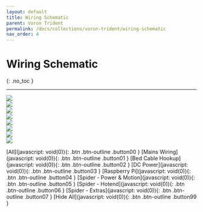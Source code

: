 ```yaml
---
layout: default
title: Wiring Schematic
parent: Voron Trident
permalink: /docs/collections/voron-trident/wiring-schematic
nav_order: 4
---
```


# Wiring Schematic
{: .no_toc }

---

<main>
	<section id="wiring">
		<div id="image-00">
			<img src="../../../../assets/images/wiring-00-hardware.png" id="00-hardware" />
		</div>
		<div id="image-01" style="display:float;">
			<img src="../../../../assets/images/wiring-01-mains.png" id="01-mains" />
		</div>
		<div id="image-02" style="display:float;">
			<img src="../../../../assets/images/wiring-02-bed.png" id="02-bed" />
		</div>
		<div id="image-03" style="display:float;">
			<img src="../../../../assets/images/wiring-03-dc.png" id="03-dc" />
		</div>
		<div id="image-04" style="display:float;">
			<img src="../../../../assets/images/wiring-04-pi.png" id="04-pi" />
		</div>
		<div id="image-05" style="display:float;">
			<img src="../../../../assets/images/wiring-05-spider-power-motion.png" id="05-spider-power-bed" />
		</div>
		<div id="image-06" style="display:float;">
			<img src="../../../../assets/images/wiring-06-spider-hotend.png" id="06-spider-hotend" />
		</div>
		<div id="image-07" style="display:float;">
			<img src="../../../../assets/images/wiring-07-spider-extras.png" id="07-spider-extras" />
		</div>
		</section>
</main>

[All](javascript: void(0)){: .btn .btn-outline .button00 }
[Mains Wiring](javascript: void(0)){: .btn .btn-outline .button01 }
[Bed Cable Hookup](javascript: void(0)){: .btn .btn-outline .button02 }
[DC Power](javascript: void(0)){: .btn .btn-outline .button03 }
[Raspberry Pi](javascript: void(0)){: .btn .btn-outline .button04 }
[Spider - Power & Motion](javascript: void(0)){: .btn .btn-outline .button05 }
[Spider - Hotend](javascript: void(0)){: .btn .btn-outline .button06 }
[Spider - Extras](javascript: void(0)){: .btn .btn-outline .button07 }
[Hide All](javascript: void(0)){: .btn .btn-outline .button99 }

<script>
document.addEventListener('DOMContentLoaded', function (event) {
	var wiring = document.getElementById('wiring');
	var image_00 = document.getElementById('image-00');
	var image_01 = document.getElementById('image-01');
	var image_02 = document.getElementById('image-02');
	var image_03 = document.getElementById('image-03');
	var image_04 = document.getElementById('image-04');
	var image_05 = document.getElementById('image-05');
	var image_06 = document.getElementById('image-06');
	var image_07 = document.getElementById('image-07');

	var button00 = document.querySelector('.button00');
	var button01 = document.querySelector('.button01');
	var button02 = document.querySelector('.button02');
	var button03 = document.querySelector('.button03');
	var button04 = document.querySelector('.button04');
	var button05 = document.querySelector('.button05');
	var button06 = document.querySelector('.button06');
	var button07 = document.querySelector('.button07');
	var button99 = document.querySelector('.button99');

	gsap.set(wiring, {height: image_00.offsetHeight});

	button00.addEventListener('click', toggleOpacity);
	button01.addEventListener('click', toggleOpacity);
	button02.addEventListener('click', toggleOpacity);
	button03.addEventListener('click', toggleOpacity);
	button04.addEventListener('click', toggleOpacity);
	button05.addEventListener('click', toggleOpacity);
	button06.addEventListener('click', toggleOpacity);
	button07.addEventListener('click', toggleOpacity);
	button99.addEventListener('click', toggleOpacity);

	function onResize () {
		gsap.set(wiring, {height: image_00.offsetHeight});
		gsap.set(image_01, {y: 0-image_00.offsetHeight});
		gsap.set(image_02, {y: 0-image_00.offsetHeight*2});
		gsap.set(image_03, {y: 0-image_00.offsetHeight*3});
		gsap.set(image_04, {y: 0-image_00.offsetHeight*4});
		gsap.set(image_05, {y: 0-image_00.offsetHeight*5});
		gsap.set(image_06, {y: 0-image_00.offsetHeight*6});
		gsap.set(image_07, {y: 0-image_00.offsetHeight*7});
	}

	function toggleOpacity () {
		var target = this;
		<!--console.log(target.className);-->

		switch (target.className) {
			case "btn btn-outline button00":
				gsap.to(image_01, {duration: .2, opacity: 1});
				gsap.to(image_02, {duration: .2, opacity: 1});
				gsap.to(image_03, {duration: .2, opacity: 1});
				gsap.to(image_04, {duration: .2, opacity: 1});
				gsap.to(image_05, {duration: .2, opacity: 1});
				gsap.to(image_06, {duration: .2, opacity: 1});
				gsap.to(image_07, {duration: .2, opacity: 1});
				break;
			case "btn btn-outline button01":
				gsap.to(image_01, {duration: .2, opacity: 1});
				gsap.to(image_02, {duration: .2, opacity: .1});
				gsap.to(image_03, {duration: .2, opacity: .1});
				gsap.to(image_04, {duration: .2, opacity: .1});
				gsap.to(image_05, {duration: .2, opacity: .1});
				gsap.to(image_06, {duration: .2, opacity: .1});
				gsap.to(image_07, {duration: .2, opacity: .1});
				break;
			case "btn btn-outline button02":
				gsap.to(image_01, {duration: .2, opacity: .1});
				gsap.to(image_02, {duration: .2, opacity: 1});
				gsap.to(image_03, {duration: .2, opacity: .1});
				gsap.to(image_04, {duration: .2, opacity: .1});
				gsap.to(image_05, {duration: .2, opacity: .1});
				gsap.to(image_06, {duration: .2, opacity: .1});
				gsap.to(image_07, {duration: .2, opacity: .1});
				break;
			case "btn btn-outline button03":
				gsap.to(image_01, {duration: .2, opacity: .1});
				gsap.to(image_02, {duration: .2, opacity: .1});
				gsap.to(image_03, {duration: .2, opacity: 1});
				gsap.to(image_04, {duration: .2, opacity: .1});
				gsap.to(image_05, {duration: .2, opacity: .1});
				gsap.to(image_06, {duration: .2, opacity: .1});
				gsap.to(image_07, {duration: .2, opacity: .1});
				break;
			case "btn btn-outline button04":
				gsap.to(image_01, {duration: .2, opacity: .1});
				gsap.to(image_02, {duration: .2, opacity: .1});
				gsap.to(image_03, {duration: .2, opacity: .1});
				gsap.to(image_04, {duration: .2, opacity: 1});
				gsap.to(image_05, {duration: .2, opacity: .1});
				gsap.to(image_06, {duration: .2, opacity: .1});
				gsap.to(image_07, {duration: .2, opacity: .1});
				break;
			case "btn btn-outline button05":
				gsap.to(image_01, {duration: .2, opacity: .1});
				gsap.to(image_02, {duration: .2, opacity: .1});
				gsap.to(image_03, {duration: .2, opacity: .1});
				gsap.to(image_04, {duration: .2, opacity: .1});
				gsap.to(image_05, {duration: .2, opacity: 1});
				gsap.to(image_06, {duration: .2, opacity: .1});
				gsap.to(image_07, {duration: .2, opacity: .1});
				break;
			case "btn btn-outline button06":
				gsap.to(image_01, {duration: .2, opacity: .1});
				gsap.to(image_02, {duration: .2, opacity: .1});
				gsap.to(image_03, {duration: .2, opacity: .1});
				gsap.to(image_04, {duration: .2, opacity: .1});
				gsap.to(image_05, {duration: .2, opacity: .1});
				gsap.to(image_06, {duration: .2, opacity: 1});
				gsap.to(image_07, {duration: .2, opacity: .1});
				break;
			case "btn btn-outline button07":
				gsap.to(image_01, {duration: .2, opacity: .1});
				gsap.to(image_02, {duration: .2, opacity: .1});
				gsap.to(image_03, {duration: .2, opacity: .1});
				gsap.to(image_04, {duration: .2, opacity: .1});
				gsap.to(image_05, {duration: .2, opacity: .1});
				gsap.to(image_06, {duration: .2, opacity: .1});
				gsap.to(image_07, {duration: .2, opacity: 1});
				break;
			case "btn btn-outline button99":
				gsap.to(image_01, {duration: .2, opacity: .1});
				gsap.to(image_02, {duration: .2, opacity: .1});
				gsap.to(image_03, {duration: .2, opacity: .1});
				gsap.to(image_04, {duration: .2, opacity: .1});
				gsap.to(image_05, {duration: .2, opacity: .1});
				gsap.to(image_06, {duration: .2, opacity: .1});
				gsap.to(image_07, {duration: .2, opacity: .1});
				break;
		}
	}

	window.addEventListener('resize', onResize);
	window.addEventListener('load', onResize);
})
</script>